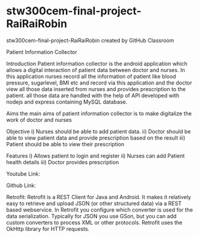 # stw300cem-final-project-RaiRaiRobin
stw300cem-final-project-RaiRaiRobin created by GitHub Classroom


Patient Information Collector

Introduction
Patient information collector is the android application which allows a digital interaction of patient data between doctor and nurses. In this application nurses record all the information of patient like blood pressure, sugarlevel, BMI etc and record via this application and the doctor view all those data inserted from nurses and provides prescription to the patient. all those data are handled with the help of API developed with nodejs and express containing MySQL database.

Aims
the main aims of patient information collector is to make digitalize the work of doctor and nurses

Objective
i) Nurses should be able to add patient data.
ii) Doctor should be able to view patient data and provide prescription based on the result
iii) Patient should be able to view their prescription

Features
i) Allows patient to login and register
ii) Nurses can add Patient health details
iii) Doctor provides prescription

Youtube Link:

Github Link:

Retrofit: Retrofit is a REST Client for Java and Android. It makes it relatively easy to retrieve and upload JSON (or other structured data) via a REST based webservice. In Retrofit you configure which converter is used for the data serialization. Typically for JSON you use GSon, but you can add custom converters to process XML or other protocols. Retrofit uses the OkHttp library for HTTP requests.
